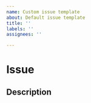 ```yaml
---
name: Custom issue template
about: Default issue template
title: ''
labels: ''
assignees: ''

---
```


# Issue

## Description
